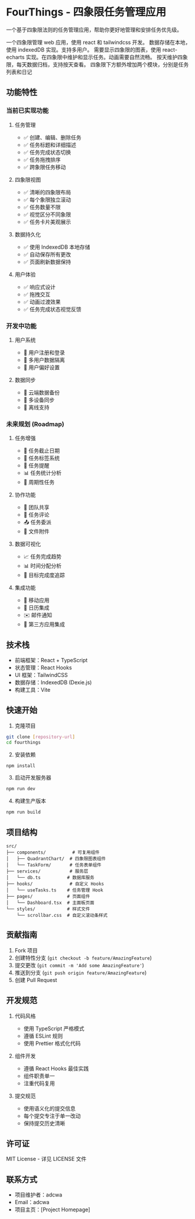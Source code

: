 
# FourThings - 四象限任务管理应用

一个基于四象限法则的任务管理应用，帮助你更好地管理和安排任务优先级。

一个四象限管理 web 应用，使用 react 和 tailwindcss 开发。 数据存储在本地，使用 indexedDB 实现。支持多用户。 需要显示四象限的图表，使用 react-echarts 实现。在四象限中维护和显示任务。动画需要自然流畅。 按天维护四象限，每天数据归档，支持按天查看。 四象限下方额外增加两个模块，分别是任务列表和日记

## 功能特性

### 当前已实现功能

1. 任务管理
   - ✅ 创建、编辑、删除任务
   - ✅ 任务标题和详细描述
   - ✅ 任务完成状态切换
   - ✅ 任务拖拽排序
   - ✅ 跨象限任务移动

2. 四象限视图
   - ✅ 清晰的四象限布局
   - ✅ 每个象限独立滚动
   - ✅ 任务数量不限
   - ✅ 视觉区分不同象限
   - ✅ 任务卡片美观展示

3. 数据持久化
   - ✅ 使用 IndexedDB 本地存储
   - ✅ 自动保存所有更改
   - ✅ 页面刷新数据保持

4. 用户体验
   - ✅ 响应式设计
   - ✅ 拖拽交互
   - ✅ 动画过渡效果
   - ✅ 任务完成状态视觉反馈

### 开发中功能

1. 用户系统
   - 🚧 用户注册和登录
   - 🚧 多用户数据隔离
   - 🚧 用户偏好设置

2. 数据同步
   - 🚧 云端数据备份
   - 🚧 多设备同步
   - 🚧 离线支持

### 未来规划 (Roadmap)

1. 任务增强
   - 📅 任务截止日期
   - 📌 任务标签系统
   - 🔔 任务提醒
   - 📊 任务统计分析
   - 🔄 周期性任务

2. 协作功能
   - 👥 团队共享
   - 💬 任务评论
   - 📤 任务委派
   - 📎 文件附件

3. 数据可视化
   - 📈 任务完成趋势
   - 📊 时间分配分析
   - 🎯 目标完成度追踪

4. 集成功能
   - 📱 移动应用
   - 📆 日历集成
   - ✉️ 邮件通知
   - 🔗 第三方应用集成

## 技术栈

- 前端框架：React + TypeScript
- 状态管理：React Hooks
- UI 框架：TailwindCSS
- 数据存储：IndexedDB (Dexie.js)
- 构建工具：Vite

## 快速开始

1. 克隆项目
```bash
git clone [repository-url]
cd fourthings
```

2. 安装依赖
```bash
npm install
```

3. 启动开发服务器
```bash
npm run dev
```

4. 构建生产版本
```bash
npm run build
```

## 项目结构

```
src/
├── components/          # 可复用组件
│   ├── QuadrantChart/  # 四象限图表组件
│   └── TaskForm/       # 任务表单组件
├── services/           # 服务层
│   └── db.ts          # 数据库服务
├── hooks/              # 自定义 Hooks
│   └── useTasks.ts    # 任务管理 Hook
├── pages/             # 页面组件
│   └── Dashboard.tsx  # 主面板页面
└── styles/            # 样式文件
    └── scrollbar.css  # 自定义滚动条样式
```

## 贡献指南

1. Fork 项目
2. 创建特性分支 (`git checkout -b feature/AmazingFeature`)
3. 提交更改 (`git commit -m 'Add some AmazingFeature'`)
4. 推送到分支 (`git push origin feature/AmazingFeature`)
5. 创建 Pull Request

## 开发规范

1. 代码风格
   - 使用 TypeScript 严格模式
   - 遵循 ESLint 规则
   - 使用 Prettier 格式化代码

2. 组件开发
   - 遵循 React Hooks 最佳实践
   - 组件职责单一
   - 注重代码复用

3. 提交规范
   - 使用语义化的提交信息
   - 每个提交专注于单一改动
   - 保持提交历史清晰

## 许可证

MIT License - 详见 LICENSE 文件

## 联系方式

- 项目维护者：adcwa
- Email：adcwa
- 项目主页：[Project Homepage]

```
 
 